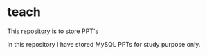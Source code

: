 # teach
This repository is to store PPT's

In this repository i have stored MySQL PPTs for study purpose only.
